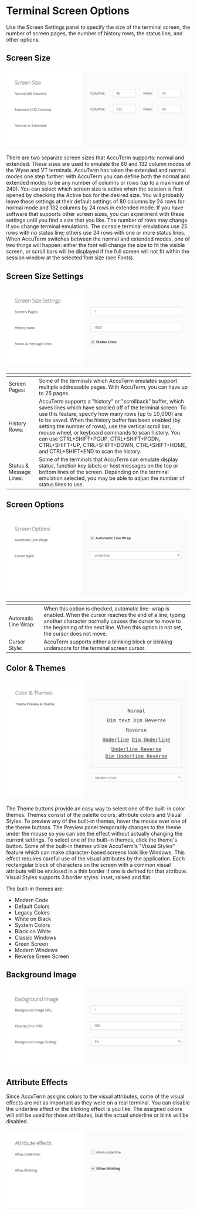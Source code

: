 # Terminal Screen Options

<PageHeader />

Use the Screen Settings panel to specify the size of the terminal screen, the number of screen pages, the number of history rows, the status line, and other options.



## Screen Size

![accuterm-8-terminal-screen-options: 1565908334197-1565908334197](./1565908334197-1565908334197.png)

There are two separate screen sizes that AccuTerm supports: normal and extended. These sizes are used to emulate the 80 and 132 column modes of the Wyse and VT terminals. AccuTerm has taken the extended and normal modes one step further: with AccuTerm you can define both the normal and extended modes to be any number of columns or rows (up to a maximum of 240). You can select which screen size is active when the session is first opened by checking the Active box for the desired size. You will probably leave these settings at their default settings of 80 columns by 24 rows for normal mode and 132 columns by 24 rows in extended mode. If you have software that supports other screen sizes, you can experiment with these settings until you find a size that you like. The number of rows may change if you change terminal emulations. The console terminal emulations use 25 rows with no status line; others use 24 rows with one or more status lines. When AccuTerm switches between the normal and extended modes, one of two things will happen: either the font will change the size to fit the visible screen, or scroll bars will be displayed if the full screen will not fit within the session window at the selected font size (see Fonts).



## Screen Size Settings

![accuterm-8-terminal-screen-options: 1565908354377-1565908354377](./1565908354377-1565908354377.png)


| <!----> | <!----> |
| --- | --- |
| Screen Pages: | Some of the terminals which AccuTerm emulates support multiple addressable pages. With AccuTerm, you can have up to 25 pages. |
| History Rows: | AccuTerm supports a "history" or "scrollback" buffer, which saves lines which have scrolled off of the terminal screen. To use this feature, specify how many rows (up to 10,000) are to be saved. When the history buffer has been enabled (by setting the number of rows), use the vertical scroll bar, mouse wheel, or keyboard commands to scan history. You can use CTRL+SHIFT+PGUP, CTRL+SHIFT+PGDN, CTRL+SHIFT+UP, CTRL+SHIFT+DOWN, CTRL+SHIFT+HOME, and CTRL+SHIFT+END to scan the history. |
| Status & Message Lines: | Some of the terminals that AccuTerm can emulate display status, function key labels or host messages on the top or bottom lines of the screen. Depending on the terminal emulation selected, you may be able to adjust the number of status lines to use. |


## Screen Options

![accuterm-8-terminal-screen-options: 1565908375940-1565908375940](./1565908375940-1565908375940.png)


| <!----> | <!----> |
| --- | --- |
| Automatic Line Wrap: | When this option is checked, automatic line-wrap is enabled. When the cursor reaches the end of a line, typing another character normally causes the cursor to move to the beginning of the next line. When this option is not set, the cursor does not move. |
| Cursor Style: | AccuTerm supports either a blinking block or blinking underscore for the terminal screen cursor. |




## Color & Themes

![accuterm-8-terminal-screen-options: 1565908418391-1565908418391](./1565908418391-1565908418391.png)

The Theme buttons provide an easy way to select one of the built-in color themes. Themes consist of the palette colors, attribute colors and Visual Styles. To preview any of the built-in themes, hover the mouse over one of the theme buttons. The Preview panel temporarily changes to the theme under the mouse so you can see the effect without actually changing the current settings. To select one of the built-in themes, click the theme's button. Some of the built-in themes utilize AccuTerm's "Visual Styles" feature which can make character-based screens look like Windows. This effect requires careful use of the visual attributes by the application. Each rectangular block of characters on the screen with a common visual attribute will be enclosed in a thin border if one is defined for that attribute. Visual Styles supports 3 border styles: inset, raised and flat.

The built-in themes are:

- Modern Code
- Default Colors
- Legacy Colors
- White on Black
- System Colors
- Black on White
- Classic Windows
- Green Screen
- Modern Windows
- Reverse Green Screen




## Background Image

![accuterm-8-terminal-screen-options: 1565908438598-1565908438598](./1565908438598-1565908438598.png)



## Attribute Effects

Since AccuTerm assigns colors to the visual attributes, some of the visual effects are not as important as they were on a real terminal. You can disable the underline effect or the blinking effect is you like. The assigned colors will still be used for those attributes, but the actual underline or blink will be disabled.

![accuterm-8-terminal-screen-options: 1565908467771-1565908467771](./1565908467771-1565908467771.png)
  
<PageFooter />